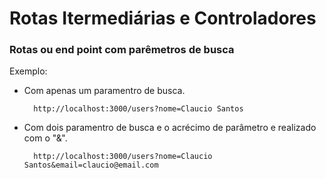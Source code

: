 # Rotas Itermediárias e Controladores

### Rotas ou end point com parêmetros de busca

Exemplo:  

- Com apenas um paramentro de busca.  

        http://localhost:3000/users?nome=Claucio Santos

- Com dois paramentro de busca e o acrécimo de parâmetro e realizado com o "&".  

        http://localhost:3000/users?nome=Claucio Santos&email=claucio@email.com